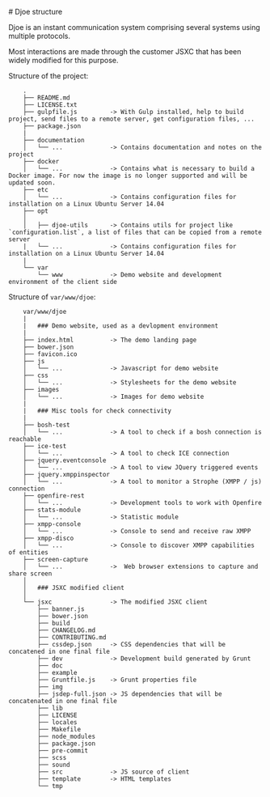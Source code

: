 # Djoe structure

Djoe is an instant communication system comprising several systems using multiple protocols.

Most interactions are made through the customer JSXC that has been widely modified for this purpose.


Structure of the project:

        .
        ├── README.md
        ├── LICENSE.txt
        ├── gulpfile.js         -> With Gulp installed, help to build project, send files to a remote server, get configuration files, ...
        ├── package.json
        |
        ├── documentation   
        │   └── ...             -> Contains documentation and notes on the project
        ├── docker
        │   └── ...             -> Contains what is necessary to build a Docker image. For now the image is no longer supported and will be updated soon.
        ├── etc
        │   └── ...             -> Contains configuration files for installation on a Linux Ubuntu Server 14.04
        ├── opt
        │   
        │   ├── djoe-utils      -> Contains utils for project like `configuration.list`, a list of files that can be copied from a remote server
        |   └── ...             -> Contains configuration files for installation on a Linux Ubuntu Server 14.04
        |
        └── var
            └── www             -> Demo website and development environment of the client side
      


Structure of `var/www/djoe`:

        var/www/djoe
        |
        |   ### Demo website, used as a devlopment environment
        |
        ├── index.html          -> The demo landing page
        ├── bower.json
        ├── favicon.ico
        ├── js
        │   └── ...             -> Javascript for demo website
        ├── css
        │   └── ...             -> Stylesheets for the demo website      
        ├── images
        │   └── ...             -> Images for demo website
        |
        |   ### Misc tools for check connectivity
        |
        ├── bosh-test 
        │   └── ...             -> A tool to check if a bosh connection is reachable
        ├── ice-test
        │   └── ...             -> A tool to check ICE connection
        ├── jquery.eventconsole       
        │   └── ...             -> A tool to view JQuery triggered events
        ├── jquery.xmppinspector
        │   └── ...             -> A tool to monitor a Strophe (XMPP / js) connection           
        ├── openfire-rest       
        │   └── ...             -> Development tools to work with Openfire
        ├── stats-module        
        │   └── ...             -> Statistic module
        ├── xmpp-console
        │   └── ...             -> Console to send and receive raw XMPP
        ├── xmpp-disco
        │   └── ...             -> Console to discover XMPP capabilities of entities
        ├── screen-capture
        │   └── ...             ->  Web browser extensions to capture and share screen
        │
        │   ### JSXC modified client
        │
        └── jsxc                -> The modified JSXC client
            ├── banner.js
            ├── bower.json
            ├── build
            ├── CHANGELOG.md
            ├── CONTRIBUTING.md
            ├── cssdep.json     -> CSS dependencies that will be concatened in one final file
            ├── dev             -> Development build generated by Grunt
            ├── doc
            ├── example
            ├── Gruntfile.js    -> Grunt properties file
            ├── img
            ├── jsdep-full.json -> JS dependencies that will be concatenated in one final file
            ├── lib
            ├── LICENSE
            ├── locales
            ├── Makefile
            ├── node_modules
            ├── package.json
            ├── pre-commit
            ├── scss
            ├── sound
            ├── src             -> JS source of client
            ├── template        -> HTML templates
            └── tmp
        
        
        
        
        


